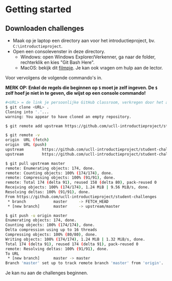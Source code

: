# Getting started

## Downloaden challenges

- Maak op je laptop een directory aan voor het introductieproject, bv. `C:\introductieproject`.
- Open een consolevenster in deze directory.
  - Windows: open Windows Explorer/Verkenner, ga naar de folder, rechterklik en kies "Git Bash Here".
  - MacOS: bekijk dit [filmpje](https://www.youtube.com/watch?v=xsCCgITrrWI). Je kan ook vragen om hulp aan de lector.

Voor vervolgens de volgende commando's in.

**MERK OP: Enkel de regels die beginnen op `$` moet je zelf ingeven.
De `$` zelf hoef je niet in te geven, die wijst op een console commando!**

```bash
#<URL> = de link je persoonlijke GitHub classroom, verkregen door het accepteren van de Classroom Assignment
$ git clone <URL> .
Cloning into '.'...
warning: You appear to have cloned an empty repository.

$ git remote add upstream https://github.com/ucll-introductieproject/student-challenges

$ git remote -v
origin  URL (fetch)
origin  URL (push)
upstream        https://github.com/ucll-introductieproject/student-challenges (fetch)
upstream        https://github.com/ucll-introductieproject/student-challenges (push)

$ git pull upstream master
remote: Enumerating objects: 174, done.
remote: Counting objects: 100% (174/174), done.
remote: Compressing objects: 100% (91/91), done.
remote: Total 174 (delta 91), reused 158 (delta 80), pack-reused 0
Receiving objects: 100% (174/174), 1.24 MiB | 9.56 MiB/s, done.
Resolving deltas: 100% (91/91), done.
From https://github.com/ucll-introductieproject/student-challenges
 * branch            master     -> FETCH_HEAD
 * [new branch]      master     -> upstream/master

$ git push -u origin master
Enumerating objects: 174, done.
Counting objects: 100% (174/174), done.
Delta compression using up to 16 threads
Compressing objects: 100% (80/80), done.
Writing objects: 100% (174/174), 1.24 MiB | 1.32 MiB/s, done.
Total 174 (delta 91), reused 174 (delta 91), pack-reused 0
remote: Resolving deltas: 100% (91/91), done.
To URL
 * [new branch]      master -> master
Branch 'master' set up to track remote branch 'master' from 'origin'.
```

Je kan nu aan de challenges beginnen.
